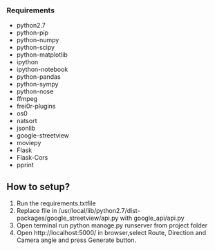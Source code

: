 ### Requirements ###
* python2.7
* python-pip
* python-numpy
* python-scipy
* python-matplotlib
* ipython
* ipython-notebook
* python-pandas
* python-sympy
* python-nose
* ffmpeg
* frei0r-plugins
* os0
* natsort
* jsonlib
* google-streetview
* moviepy
* Flask
* Flask-Cors
* pprint

 

## How to setup? ##

1. Run the requirements.txtfile
2. Replace file in /usr/local/lib/python2.7/dist-packages/google_streetview/api.py with google_api/api.py
3. Open terminal run python manage.py runserver from project folder
4. Open http://localhost:5000/ in browser,select Route, Direction and Camera angle and press Generate button.
